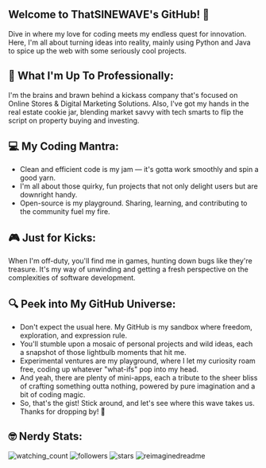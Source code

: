 ## Welcome to ThatSINEWAVE's GitHub! 🌊
Dive in where my love for coding meets my endless quest for innovation.
Here, I'm all about turning ideas into reality, mainly using Python and Java to spice up the web with some seriously cool projects.

## 🏢 What I'm Up To Professionally:
I'm the brains and brawn behind a kickass company that's focused on Online Stores & Digital Marketing Solutions.
Also, I've got my hands in the real estate cookie jar, blending market savvy with tech smarts to flip the script on property buying and investing.

## 💻 My Coding Mantra:
- Clean and efficient code is my jam — it's gotta work smoothly and spin a good yarn.
- I'm all about those quirky, fun projects that not only delight users but are downright handy.
- Open-source is my playground. Sharing, learning, and contributing to the community fuel my fire.

## 🎮 Just for Kicks:
When I'm off-duty, you'll find me in games, hunting down bugs like they're treasure.
It's my way of unwinding and getting a fresh perspective on the complexities of software development.

## 🔍 Peek into My GitHub Universe:
- Don't expect the usual here. My GitHub is my sandbox where freedom, exploration, and expression rule.
- You'll stumble upon a mosaic of personal projects and wild ideas, each a snapshot of those lightbulb moments that hit me.
- Experimental ventures are my playground, where I let my curiosity roam free, coding up whatever "what-ifs" pop into my head.
- And yeah, there are plenty of mini-apps, each a tribute to the sheer bliss of crafting something outta nothing, powered by pure imagination and a bit of coding magic.
- So, that's the gist! Stick around, and let's see where this wave takes us. Thanks for dropping by! 🌊

## 🤓 Nerdy Stats:
<img src="https://komarev.com/ghpvc/?username=ThatSINEWAVE&color=red" alt="watching_count" /> <img alt="followers" src="https://img.shields.io/github/followers/ThatSINEWAVE?label=Followers&style=social"> <img src="https://img.shields.io/github/stars/ThatSINEWAVE?label=Stars" alt="stars">
<img src="https://myreadme.vercel.app/api/embed/ThatSINEWAVE?panels=userstatistics,toprepositories,toplanguages,commitgraph" alt="reimaginedreadme" />
